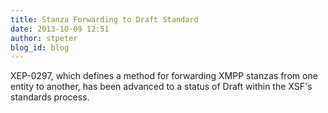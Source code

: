 ```yaml
---
title: Stanza Forwarding to Draft Standard
date: 2013-10-09 12:51
author: stpeter
blog_id: blog
---
```


XEP-0297, which defines a method for forwarding XMPP stanzas from one entity to another, has been advanced to a status of Draft within the XSF's standards process.
